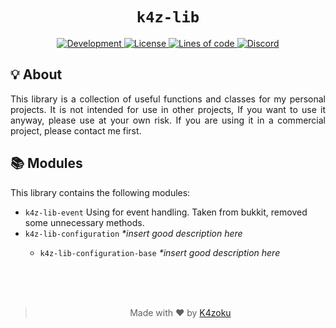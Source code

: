 <h1 align="center"><code>k4z-lib</code></h1>
<p align="center">
    <a href="#">
        <img alt="Development" src="https://img.shields.io/badge/Development-WIP-FFAA33?style=for-the-badge">
    </a>
    <a href="LICENSE">
        <img alt="License" src="https://img.shields.io/badge/License-MIT-97CA00?style=for-the-badge">
    </a>
    <a href="#">
        <img alt="Lines of code" src="https://img.shields.io/tokei/lines/github/K4zoku/k4z-lib?style=for-the-badge">
    </a>
    <a href="https://discord.com/users/390496098051162114">
        <img alt="Discord" src="https://dcbadge.vercel.app/api/shield/390496098051162114?compact=true">
    </a>
</p>
<h2>💡 About</h2>
<p align="justify">
    This library is a collection of useful functions and classes for my personal projects. It is not intended for use in other projects, If you want to use it anyway, please use at your own risk. If you are using it in a commercial project, please contact me first.
</p>
<h2>📚 Modules</h2>
<p align="justify">
    This library contains the following modules:
</p>
<ul>
    <li><code>k4z-lib-event</code> Using for event handling. Taken from bukkit, removed some unnecessary methods.</li>
    <li><code>k4z-lib-configuration</code> <i>*insert good description here</i></li>
    <ul>
        <li><code>k4z-lib-configuration-base</code> <i>*insert good description here</i></li>
    </ul>
</ul>
<br>
<br>
<br>
<blockquote>
    <p align="center">Made with ♥️ by <a href="https://github.com/K4zoku">K4zoku</a></p>
</blockquote>
